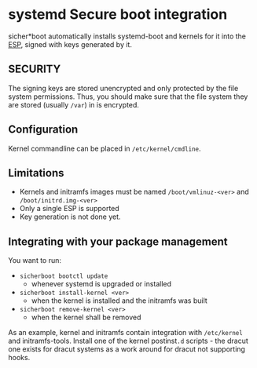 systemd Secure boot integration
===============================
sicher*boot automatically installs systemd-boot and kernels for it into the
[ESP][], signed with keys generated by it.

 [ESP]: https://en.wikipedia.org/wiki/EFI_System_partition

SECURITY
--------
The signing keys are stored unencrypted and only protected by the file system
permissions. Thus, you should make sure that the file system they are
stored (usually `/var`) in is encrypted.

Configuration
-------------
Kernel commandline can be placed in `/etc/kernel/cmdline`.

Limitations
-----------
* Kernels and initramfs images must be named `/boot/vmlinuz-<ver>` and
  `/boot/initrd.img-<ver>`
* Only a single ESP is supported
* Key generation is not done yet.


Integrating with your package management
----------------------------------------
You want to run:

* `sicherboot bootctl update`
  - whenever systemd is upgraded or installed
* `sicherboot install-kernel <ver>`
  - when the kernel is installed and the initramfs was built
* `sicherboot remove-kernel <ver>`
  - when the kernel shall be removed

As an example, kernel and initramfs contain integration with `/etc/kernel`
and initramfs-tools. Install one of the kernel postinst`.d` scripts - the dracut
one exists for dracut systems as a work around for dracut not supporting hooks.
